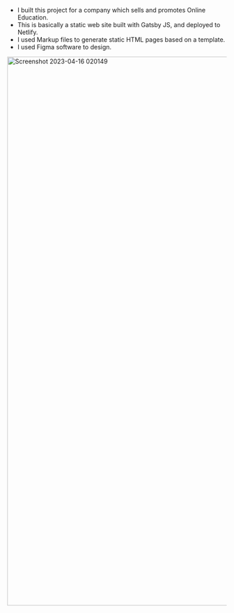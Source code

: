 - I built this project for a company which sells and promotes Online Education. 
- This is basically a static web site built with Gatsby JS, and deployed to Netlify.
- I used Markup files to generate static HTML pages based on a template.
- I used Figma software to design.

<img width="1262" alt="Screenshot 2023-04-16 020149" src="https://user-images.githubusercontent.com/56139934/232274684-f411e9da-09dd-4fc2-8ad4-0d6aa76d192f.png">

